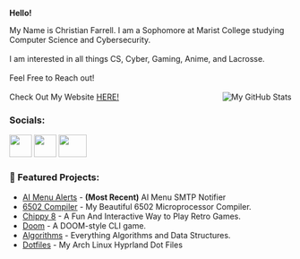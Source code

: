 **Hello!**

My Name is Christian Farrell. I am a Sophomore at Marist College studying Computer Science and Cybersecurity. 
<br></br>
I am interested in all things CS, Cyber, Gaming, Anime, and Lacrosse. 
<br></br>
Feel Free to Reach out!
<br /> <br />
Check Out My Website <a href = "https://cfdefense.github.io/">HERE!</a>
<img src="https://github-readme-stats.vercel.app/api/top-langs/?username=CFdefense&theme=tokyonight" alt="My GitHub Stats" align="right" style="margin-left: 10px;">
### Socials:
<a href="https://linkedin.com/in/christian-farrell1"><img src="https://companieslogo.com/img/orig/linkedin-2c3012a9.png?t=1700798504" width="40" height="40"/></a>
<a href="https://leetcode.com/CFdefense/"><img src="https://user-images.githubusercontent.com/36547915/97088991-45da5d00-1652-11eb-900f-80d106540f4f.png" width="40" height="40"/></a>
<a href="mailto:CFdefence@gmail.com"><img src="https://upload.wikimedia.org/wikipedia/commons/thumb/7/7e/Gmail_icon_%282020%29.svg/2560px-Gmail_icon_%282020%29.svg.png" width="50" height="40"/></a>



### 📁 Featured Projects:
- [AI Menu Alerts](https://github.com/CFdefense/MenuAlertsAI) - **(Most Recent)** AI Menu SMTP Notifier
- [6502 Compiler](https://github.com/CFdefense/CMPT432N-6502-Java-Compiler) - My Beautiful 6502 Microprocessor Compiler.
- [Chippy 8](https://github.com/CFdefense/Chip-8-Emulator) - A Fun And Interactive Way to Play Retro Games.
- [Doom](https://github.com/CFdefense/DoomGame) - A DOOM-style CLI game.
- [Algorithms](https://github.com/CFdefense/CMPT435L) - Everything Algorithms and Data Structures.
- [Dotfiles](https://github.com/CFdefense/dotfiles) - My Arch Linux Hyprland Dot Files
